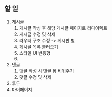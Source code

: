 ## 할 일

1. 게시글
   1. 게시글 작성 후 해당 게시글 페이지로 리다이렉트
   2. 게시글 수정 및 삭제
   3. 라우터 구조 수정 -> 게시판 별
   4. 게시글 목록 불러오기
   5. 스타일 UI 반응형
   6.
2. 댓글
   1. 댓글 작성 시 댓글 폼 비워주기
   2. 댓글 수정 및 삭제
3. 투두
4. 마이페이지
